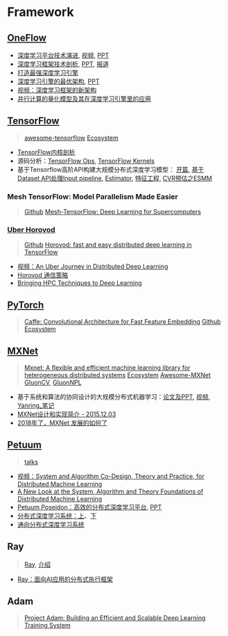 # Framework

## [OneFlow](http://www.oneflow.org/)

* [深度学习平台技术演进](https://mp.weixin.qq.com/s?__biz=MzI3MTA0MTk1MA==&mid=2652010859&idx=3&sn=9b67b2b85c7d1d23213e27ee657d40f7), [视频](http://www.itdks.com/dakalive/detail/9349), [PPT](https://myslide.cn/slides/8288)
* [深度学习框架技术剖析](https://mp.weixin.qq.com/s/dbqa4e3Sc1jaF5mxj-_Fyw), [PPT](https://myslide.cn/slides/8502), [报道](https://mp.weixin.qq.com/s/aNX_8UDYI_0u-MwMTYeqdQ)
* [打造最强深度学习引擎](https://mp.weixin.qq.com/s?__biz=MzAwMTA3MzM4Nw==&mid=2649442737&idx=1&sn=1bb84af5eb132f66f902837da564e3ea)
* [深度学习引擎的最优架构](https://www.jiqizhixin.com/articles/060403), [PPT](https://wenku.baidu.com/view/f2c69d017ed5360cba1aa8114431b90d6c858989.html)
* [视频：深度学习框架的新架构](https://boolan.com/course/10104)
* [并行计算的量化模型及其在深度学习引擎里的应用](https://mp.weixin.qq.com/s?__biz=MzUxMDU2NzY3OQ==&mid=2247483777&idx=1&sn=b0b9dfa49eeb79ee6cd136a9af9d5821)

## [TensorFlow](https://www.tensorflow.org/)
> [awesome-tensorflow](https://github.com/jtoy/awesome-tensorflow)
> [Ecosystem](https://www.tensorflow.org/ecosystem/)

* [TensorFlow内核剖析](https://github.com/horance-liu/tensorflow-internals)
* 源码分析：[TensorFlow Ops](https://github.com/PaddlePaddle/Paddle/wiki/TensorFlow-Ops), [TensorFlow Kernels](https://github.com/PaddlePaddle/Paddle/wiki/TensorFlow-Kernels)
* 基于Tensorflow高阶API构建大规模分布式深度学习模型：
[开篇](https://zhuanlan.zhihu.com/p/38470806), [基于Dataset API处理Input pipeline](https://zhuanlan.zhihu.com/p/38421397), [Estimator](https://zhuanlan.zhihu.com/p/41473323), [特征工程](https://zhuanlan.zhihu.com/p/41663141), [CVR预估之ESMM](https://zhuanlan.zhihu.com/p/42214716)

### Mesh TensorFlow: Model Parallelism Made Easier
> [Github](https://github.com/tensorflow/mesh)
> [Mesh-TensorFlow: Deep Learning for Supercomputers](https://arxiv.org/pdf/1811.02084.pdf)

### [Uber Horovod](https://eng.uber.com/horovod/)
> [Github](https://github.com/uber/horovod)
> [Horovod: fast and easy distributed deep learning in TensorFlow](https://arxiv.org/pdf/1802.05799.pdf)

* [视频：An Uber Journey in Distributed Deep Learning](https://www.youtube.com/watch?v=SphfeTl70MI)
* [Horovod 通信策略](https://zhuanlan.zhihu.com/p/45439173)
* [Bringing HPC Techniques to Deep Learning](http://andrew.gibiansky.com/blog/machine-learning/baidu-allreduce/)


## [PyTorch](https://pytorch.org/)
> [Caffe: Convolutional Architecture for Fast Feature Embedding](https://arxiv.org/pdf/1408.5093.pdf)
> [Github](https://github.com/pytorch/pytorch)
> [Ecosystem](https://pytorch.org/ecosystem)

## [MXNet](https://mxnet.apache.org/)
> [Mxnet: A flexible and efficient machine learning library for heterogeneous distributed systems](https://arxiv.org/pdf/1512.01274.pdf)
> [Ecosystem](https://mxnet.apache.org/community/ecosystem.html)
> [Awesome-MXNet](https://github.com/chinakook/Awesome-MXNet)
> [GluonCV](https://gluon-cv.mxnet.io/), [GluonNPL](https://gluon-nlp.mxnet.io/)

* 基于系统和算法的协同设计的大规模分布式机器学习：[论文及PPT](http://www.cs.cmu.edu/~muli/), [视频](https://www.bilibili.com/video/av19193624/), [Yanring_笔记](https://www.jianshu.com/p/2b25bfe584e0)
* [MXNet设计和实现简介 - 2015.12.03](http://mli.github.io/2015/12/03/mxnet-overview/)
* [2018年了，MXNet 发展的如何了](https://www.zhihu.com/question/293996867)

## [Petuum](https://www.petuum.com/index.html)
> [talks](http://xunzhangthu.org/talk/)

* [视频：System and Algorithm Co-Design, Theory and Practice, for Distributed Machine Learning](https://www.youtube.com/watch?v=xMICwRm21K0)
* [A New Look at the System, Algorithm and Theory Foundations of Distributed Machine Learning](http://www.cs.cmu.edu/~epxing/Class/10708-16/slide/lecture28-DA-ML.pdf)
* [Petuum Poseidon：高效的分布式深度学习平台](http://www.itdks.com/dakalive/detail/5364), [PPT](https://myslide.cn/slides/5596)
* [分布式深度学习系统：上](https://zhuanlan.zhihu.com/p/29032307)、[下](https://zhuanlan.zhihu.com/p/30976469)
* [通向分布式深度学习系统](https://mp.weixin.qq.com/s?__biz=MjM5ODU3OTIyOA==&mid=2650672708&idx=1&sn=66de22edbafe3c5b22f6d3fe5c1da521)

## Ray
> [Ray](https://rise.cs.berkeley.edu/projects/ray/), [介绍](http://bair.berkeley.edu/blog/2018/01/09/ray/)

* [Ray：面向AI应用的分布式执行框架](http://www.infoq.com/cn/articles/distributed-framework-for-AI-applications-ray)

## Adam
> [Project Adam: Building an Efficient and Scalable Deep Learning Training System](https://www.usenix.org/node/186213) 